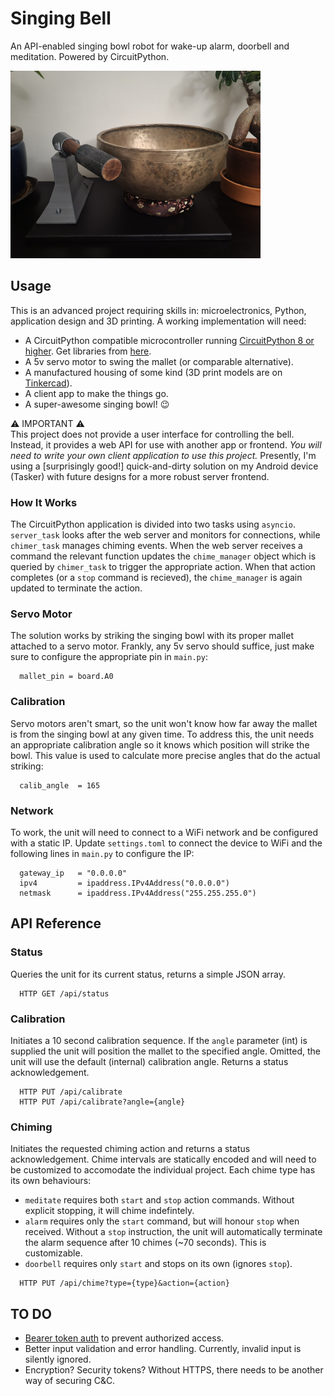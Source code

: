# Singing Bell

An API-enabled singing bowl robot for wake-up alarm, doorbell and meditation. Powered by CircuitPython.

<img alt="Singing Bell Demo" src="/img/singing-bell-a.jpg" width="400">

## Usage
This is an advanced project requiring skills in: microelectronics, Python, application design and 3D printing. A working implementation will need:

- A CircuitPython compatible microcontroller running [CircuitPython 8 or higher](https://circuitpython.org/). Get libraries from [here](https://github.com/adafruit/circuitpython).
- A 5v servo motor to swing the mallet (or comparable alternative).
- A manufactured housing of some kind (3D print models are on [Tinkercad](https://www.tinkercad.com/things/ihloFZPHmth?sharecode=iWwOf8UDUHXrbG2nKjJkbB91yBh4DRdOCrIBXainu0E)).
- A client app to make the things go.
- A super-awesome singing bowl! 😉

⚠️ IMPORTANT ⚠️  
This project does not provide a user interface for controlling the bell. Instead, it provides a web API for use with another app or frontend. *You will need to write your own client application to use this project.* Presently, I'm using a [surprisingly good!] quick-and-dirty solution on my Android device (Tasker) with future designs for a more robust server frontend.

### How It Works
The CircuitPython application is divided into two tasks using `asyncio`. `server_task` looks after the web server and monitors for connections, while `chimer_task` manages chiming events. When the web server receives a command the relevant function updates the `chime_manager` object which is queried by `chimer_task` to trigger the appropriate action. When that action completes (or a `stop` command is recieved), the `chime_manager` is again updated to terminate the action.

### Servo Motor
The solution works by striking the singing bowl with its proper mallet attached to a servo motor. Frankly, any 5v servo should suffice, just make sure to configure the appropriate pin in `main.py`:

```
  mallet_pin = board.A0
```

### Calibration
Servo motors aren't smart, so the unit won't know how far away the mallet is from the singing bowl at any given time. To address this, the unit needs an appropriate calibration angle so it knows which position will strike the bowl. This value is used to calculate more precise angles that do the actual striking:

```
  calib_angle  = 165
```

### Network
To work, the unit will need to connect to a WiFi network and be configured with a static IP. Update `settings.toml` to connect the device to WiFi and the following lines in `main.py` to configure the IP:

```
  gateway_ip   = "0.0.0.0"
  ipv4         = ipaddress.IPv4Address("0.0.0.0")
  netmask      = ipaddress.IPv4Address("255.255.255.0")
```
## API Reference

### Status
Queries the unit for its current status, returns a simple JSON array.

```
  HTTP GET /api/status
```

### Calibration
Initiates a 10 second calibration sequence. If the `angle` parameter (int) is supplied the unit will position the mallet to the specified angle. Omitted, the unit will use the default (internal) calibration angle. Returns a status acknowledgement.

```
  HTTP PUT /api/calibrate
  HTTP PUT /api/calibrate?angle={angle}
```

### Chiming
Initiates the requested chiming action and returns a status acknowledgement. Chime intervals are statically encoded and will need to be customized to accomodate the individual project. Each chime type has its own behaviours:

- `meditate` requires both `start` and `stop` action commands. Without explicit stopping, it will chime indefintely.
- `alarm` requires only the `start` command, but will honour `stop` when received. Without a `stop` instruction, the unit will automatically terminate the alarm sequence after 10 chimes (~70 seconds). This is customizable.
- `doorbell` requires only `start` and stops on its own (ignores `stop`). 

```
  HTTP PUT /api/chime?type={type}&action={action}
```

## TO DO

- [Bearer token auth](https://docs.circuitpython.org/projects/httpserver/en/latest/examples.html#authentication) to prevent authorized access.
- Better input validation and error handling. Currently, invalid input is silently ignored.
- Encryption? Security tokens? Without HTTPS, there needs to be another way of securing C&C.
